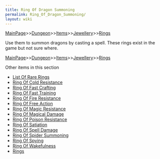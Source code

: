 ```yaml
---
title: Ring Of Dragon Summoning
permalink: Ring_Of_Dragon_Summoning/
layout: wiki
---
```


[MainPage](/keeperrl_wiki/ "wikilink")>>[Dungeon](/keeperrl_wiki/Dungeon "wikilink")>>[Items](/keeperrl_wiki/Items "wikilink")>>[Jewellery](/keeperrl_wiki/Jewellery "wikilink")>>[Rings](/keeperrl_wiki/Rings "wikilink")

Use them to summon dragons by casting a spell.
These rings exist in the game but not sure where.

[MainPage](/keeperrl_wiki/ "wikilink")>>[Dungeon](/keeperrl_wiki/Dungeon "wikilink")>>[Items](/keeperrl_wiki/Items "wikilink")>>[Jewellery](/keeperrl_wiki/Jewellery "wikilink")>>[Rings](/keeperrl_wiki/Rings "wikilink")

Other items in this section
-    [List Of Rare Rings](/keeperrl_wiki/List_Of_Rare_Rings "wikilink")
-    [Ring Of Cold Resistance](/keeperrl_wiki/Ring_Of_Cold_Resistance "wikilink")
-    [Ring Of Fast Crafting](/keeperrl_wiki/Ring_Of_Fast_Crafting "wikilink")
-    [Ring Of Fast Training](/keeperrl_wiki/Ring_Of_Fast_Training "wikilink")
-    [Ring Of Fire Resistance](/keeperrl_wiki/Ring_Of_Fire_Resistance "wikilink")
-    [Ring Of Free Action](/keeperrl_wiki/Ring_Of_Free_Action "wikilink")
-    [Ring Of Magic Resistance](/keeperrl_wiki/Ring_Of_Magic_Resistance "wikilink")
-    [Ring Of Magical Damage](/keeperrl_wiki/Ring_Of_Magical_Damage "wikilink")
-    [Ring Of Poison Resistance](/keeperrl_wiki/Ring_Of_Poison_Resistance "wikilink")
-    [Ring Of Satiation](/keeperrl_wiki/Ring_Of_Satiation "wikilink")
-    [Ring Of Spell Damage](/keeperrl_wiki/Ring_Of_Spell_Damage "wikilink")
-    [Ring Of Spider Summoning](/keeperrl_wiki/Ring_Of_Spider_Summoning "wikilink")
-    [Ring Of Spying](/keeperrl_wiki/Ring_Of_Spying "wikilink")
-    [Ring Of Wakefulness](/keeperrl_wiki/Ring_Of_Wakefulness "wikilink")
-    [Rings](/keeperrl_wiki/Rings "wikilink")
